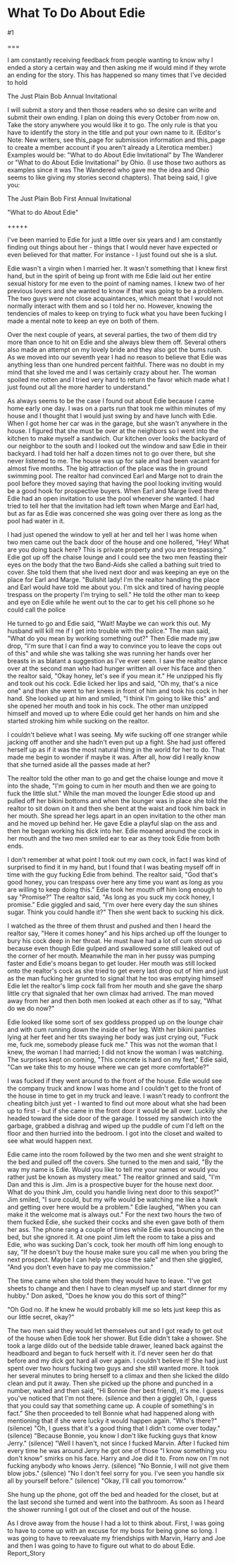 What To Do About Edie
=====================
#1 

 

 

===

I am constantly receiving feedback from people wanting to know why I ended a story a certain way and then asking me if would mind if they wrote an ending for the story. This has happened so many times that I've decided to hold 

 The Just Plain Bob Annual Invitational 

 I will submit a story and then those readers who so desire can write and submit their own ending. I plan on doing this every October from now on. Take the story anywhere you would like it to go. The only rule is that you have to identify the story in the title and put your own name to it. (Editor's Note: New writers, see this_page for submission information and this_page to create a member account if you aren't already a Literotica member.) Examples would be: "What to do About Edie Invitational" by The Wanderer or "What to do About Edie Invitational" by Ohio. (I use those two authors as examples since it was The Wandered who gave me the idea and Ohio seems to like giving my stories second chapters). That being said, I give you: 

 The Just Plain Bob First Annual Invitational 

 "What to do About Edie" 

 +++++ 

 I've been married to Edie for just a little over six years and I am constantly finding out things about her - things that I would never have expected or even believed for that matter. For instance - I just found out she is a slut. 

 Edie wasn't a virgin when I married her. It wasn't something that I knew first hand, but in the spirit of being up front with me Edie laid out her entire sexual history for me even to the point of naming names. I knew two of her previous lovers and she wanted to know if that was going to be a problem. The two guys were not close acquaintances, which meant that I would not normally interact with them and so I told her no. However, knowing the tendencies of males to keep on trying to fuck what you have been fucking I made a mental note to keep an eye on both of them. 

 Over the next couple of years, at several parties, the two of them did try more than once to hit on Edie and she always blew them off. Several others also made an attempt on my lovely bride and they also got the bums rush. As we moved into our seventh year I had no reason to believe that Edie was anything less than one hundred percent faithful. There was no doubt in my mind that she loved me and I was certainly crazy about her. The woman spoiled me rotten and I tried very hard to return the favor which made what I just found out all the more harder to understand." 

 As always seems to be the case I found out about Edie because I came home early one day. I was on a parts run that took me within minutes of my house and I thought that I would just swing by and have lunch with Edie. When I got home her car was in the garage, but she wasn't anywhere in the house. I figured that she must be over at the neighbors so I went into the kitchen to make myself a sandwich. Our kitchen over looks the backyard of our neighbor to the south and I looked out the window and saw Edie in their backyard. I had told her half a dozen times not to go over there, but she never listened to me. The house was up for sale and had been vacant for almost five months. The big attraction of the place was the in ground swimming pool. The realtor had convinced Earl and Marge not to drain the pool before they moved saying that having the pool looking inviting would be a good hook for prospective buyers. When Earl and Marge lived there Edie had an open invitation to use the pool whenever she wanted. I had tried to tell her that the invitation had left town when Marge and Earl had, but as far as Edie was concerned she was going over there as long as the pool had water in it. 

 I had just opened the window to yell at her and tell her I was home when two men came out the back door of the house and one hollered, "Hey! What are you doing back here? This is private property and you are trespassing." Edie got up off the chaise lounge and I could see the two men feasting their eyes on the body that the two Band-Aids she called a bathing suit tried to cover. She told them that she lived next door and was keeping an eye on the place for Earl and Marge. "Bullshit lady! I'm the realtor handling the place and Earl would have told me about you. I'm sick and tired of having people trespass on the property I'm trying to sell." He told the other man to keep and eye on Edie while he went out to the car to get his cell phone so he could call the police 

 He turned to go and Edie said, "Wait! Maybe we can work this out. My husband will kill me if I get into trouble with the police." The man said, "What do you mean by working something out?" Then Edie made my jaw drop, "I'm sure that I can find a way to convince you to leave the cops out of this" and while she was talking she was running her hands over her breasts in as blatant a suggestion as I've ever seen. I saw the realtor glance over at the second man who had hunger written all over his face and then the realtor said, "Okay honey, let's see if you mean it." He unzipped his fly and took out his cock. Edie licked her lips and said, "Oh my, that's a nice one" and then she went to her knees in front of him and took his cock in her hand. She looked up at him and smiled, "I think I'm going to like this" and she opened her mouth and took in his cock. The other man unzipped himself and moved up to where Edie could get her hands on him and she started stroking him while sucking on the realtor. 

 I couldn't believe what I was seeing. My wife sucking off one stranger while jacking off another and she hadn't even put up a fight. She had just offered herself up as if it was the most natural thing in the world for her to do. That made me begin to wonder if maybe it was. After all, how did I really know that she turned aside all the passes made at her? 

 The realtor told the other man to go and get the chaise lounge and move it into the shade, "I'm going to cum in her mouth and then we are going to fuck the little slut." While the man moved the lounger Edie stood up and pulled off her bikini bottoms and when the lounger was in place she told the realtor to sit down on it and then she bent at the waist and took him back in her mouth. She spread her legs apart in an open invitation to the other man and he moved up behind her. He gave Edie a playful slap on the ass and then he began working his dick into her. Edie moaned around the cock in her mouth and the two men smiled ear to ear as they took Edie from both ends. 

 I don't remember at what point I took out my own cock, in fact I was kind of surprised to find it in my hand, but I found that I was beating myself off in time with the guy fucking Edie from behind. The realtor said, "God that's good honey, you can trespass over here any time you want as long as you are willing to keep doing this." Edie took her mouth off him long enough to say "Promise?" The realtor said, "As long as you suck my cock honey, I promise." Edie giggled and said, "I'm over here every day the sun shines sugar. Think you could handle it?" Then she went back to sucking his dick. 

 I watched as the three of them thrust and pushed and then I heard the realtor say, "Here it comes honey" and his hips arched up off the lounger to bury his cock deep in her throat. He must have had a lot of cum stored up because even though Edie gulped and swallowed some still leaked out of the corner of her mouth. Meanwhile the man in her pussy was pumping faster and Edie's moans began to get louder. Her mouth was still locked onto the realtor's cock as she tried to get every last drop out of him and just as the man fucking her grunted to signal that he too was emptying himself Edie let the realtor's limp cock fall from her mouth and she gave the sharp little cry that signaled that her own climax had arrived. The man moved away from her and then both men looked at each other as if to say, "What do we do now?" 

 Edie looked like some sort of sex goddess propped up on the lounge chair and with cum running down the inside of her leg. With her bikini panties lying at her feet and her tits swaying her body was just crying out, "Fuck me, fuck me, somebody please fuck me." This was not the woman that I knew, the woman I had married; I did not know the woman I was watching. The surprises kept on coming, "This concrete is hard on my feet," Edie said, "Can we take this to my house where we can get more comfortable?" 

 I was fucked if they went around to the front of the house. Edie would see the company truck and know I was home and I couldn't get to the front of the house in time to get in my truck and leave. I wasn't ready to confront the cheating bitch just yet - I wanted to find out more about what she had been up to first - but if she came in the front door it would be all over. Luckily she headed toward the side door of the garage. I tossed my sandwich into the garbage, grabbed a dishrag and wiped up the puddle of cum I'd left on the floor and then hurried into the bedroom. I got into the closet and waited to see what would happen next. 

 Edie came into the room followed by the two men and she went straight to the bed and pulled off the covers. She turned to the men and said, "By the way my name is Edie. Would you like to tell me your names or would you rather just be known as mystery meat." The realtor grinned and said, "I'm Dan and this is Jim. Jim is a prospective buyer for the house next door. What do you think Jim, could you handle living next door to this sexpot?" Jim smiled, "I sure could, but my wife would be watching me like a hawk and getting over here would be a problem." Edie laughed, "When you can make it the welcome mat is always out." For the next two hours the two of them fucked Edie, she sucked their cocks and she even gave both of them her ass. The phone rang a couple of times while Edie was bouncing on the bed, but she ignored it. At one point Jim left the room to take a piss and Edie, who was sucking Dan's cock, took her mouth off him long enough to say, "If he doesn't buy the house make sure you call me when you bring the next prospect. Maybe I can help you close the sale" and then she giggled, "And you don't even have to pay me commission." 

 The time came when she told them they would have to leave. "I've got sheets to change and then I have to clean myself up and start dinner for my hubby." Don asked, "Does he know you do this sort of thing?" 

 "Oh God no. If he knew he would probably kill me so lets just keep this as our little secret, okay?" 

 The two men said they would let themselves out and I got ready to get out of the house when Edie took her shower. But Edie didn't take a shower. She took a large dildo out of the bedside table drawer, leaned back against the headboard and began to fuck herself with it. I'd never seen her do that before and my dick got hard all over again. I couldn't believe it! She had just spent over two hours fucking two guys and she still wanted more. It took her several minutes to bring herself to a climax and then she licked the dildo clean and put it away. Then she picked up the phone and punched in a number, waited and then said, "Hi Bonnie (her best friend), it's me. I guess you've noticed that I'm not there. (silence and then a giggle) Oh, I guess that you could say that something came up. A couple of something's in fact." She then proceeded to tell Bonnie what had happened along with mentioning that if she were lucky it would happen again. "Who's there?" (silence) "Oh, I guess that it's a good thing that I didn't come over today." (silence) "Because Bonnie, you know I don't like fucking guys that know Jerry." (silence) "Well I haven't, not since I fucked Marvin. After I fucked him every time he was around Jerry he got one of those "I know something you don't know" smirks on his face. Harry and Joe did it to. From now on I'm not fucking anybody who knows Jerry. (silence) "No Bonnie, I will not give them blow jobs." (silence) "No I don't feel sorry for you. I've seen you handle six all by yourself before." (silence) "Okay, I'll call you tomorrow." 

 She hung up the phone, got off the bed and headed for the closet, but at the last second she turned and went into the bathroom. As soon as I heard the shower running I got out of the closet and out of the house. 

 As I drove away from the house I had a lot to think about. First, I was going to have to come up with an excuse for my boss for being gone so long. I was going to have to reevaluate my friendships with Marvin, Harry and Joe and then I was going to have to figure out what to do about Edie. Report_Story 
